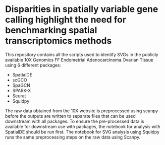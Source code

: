 # Disparities in spatially variable gene calling highlight the need for benchmarking spatial transcriptomics methods

This repository contains all the scripts used to identify SVGs in the publicly available 10X Genomics FF Endometrial Adenocarcinoma Ovarian Tissue using 6 different packages:
  * SpatialDE
  * scGCO
  * SpaGCN
  * SPARK-X
  * Seurat
  * Squidpy
  
The raw data obtained from the 10X website is preprocessed using scanpy before the outputs are written to separate files that can be used downstream with all packages. To ensure the pre-processed data is available for downstream use with packages, the notebook for analysis with SpatialDE should be run first. The notebook for SVG analysis using Squidpy runs the same preprocessing steps on the raw data using Scanpy.
